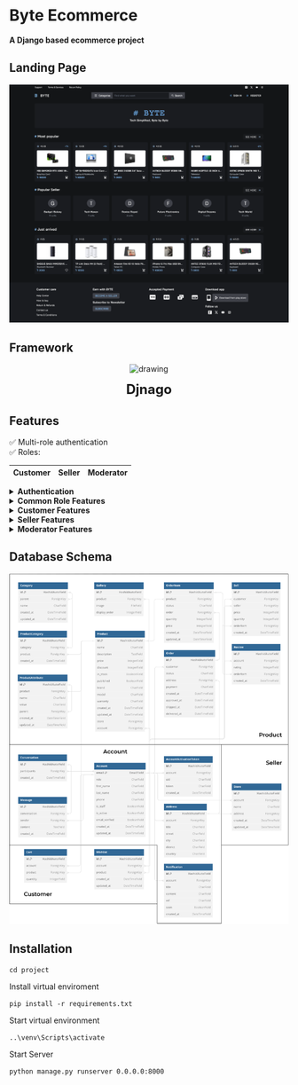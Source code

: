 # Byte Ecommerce
**A Django based ecommerce project**

## Landing Page
![Landing Page](https://raw.githubusercontent.com/OverkillViper/Byte/main/Homepage.png?token=GHSAT0AAAAAACUDZL4DMP3F6HCNYQDRWFZOZUAD7SA)

## Framework
<p align="center">
<img src="https://static.djangoproject.com/img/logos/django-logo-positive.png" alt="drawing" width="120"/>
</p>
<p align="center">
<font size="5">
<b>Djnago</b>
</font>
</p>

## Features
✅ Multi-role authentication <br>
✅ Roles:

| Customer | Seller | Moderator |
|----------|--------|-----------|

<details>
  <summary><b>Authentication</b></summary>
  ✅ Register (Email based)
  <br>✅ Login
  <br>✅ Account verification via email
  <br>✅ Reset lost password via email
</details>

<details>
  <summary><b>Common Role Features</b></summary>
  ✅ Nofitications
  <br>✅ Basic Chat System
</details>

<details>
  <summary><b>Customer Features</b></summary>
  ✅ Add product to cart
  <br>✅ Add product to wishlist
  <br>✅ Get notification when wishlisted product re-stocks
  <br>✅ Get notification on product delivery stage change
  <br>✅ Rate product after delivery
  <br>✅ Track orders. View order details
  <br>✅ Chat with seller
  <br>✅ Maintain multiple delivery addresses
  <br>✅ Both Cash on Delivery and Cashless Payment accepted
  <br>✅ Buy product from different seller in same order
  <br>✅ <b>Dashboard:</b>
  <br>&nbsp&nbsp&nbsp&nbsp✅ Standing orders
  <br>&nbsp&nbsp&nbsp&nbsp✅ Completed orders
  <br>&nbsp&nbsp&nbsp&nbsp✅ Total product purchased
  <br>&nbsp&nbsp&nbsp&nbsp✅ Total money spent
  <br>&nbsp&nbsp&nbsp&nbsp✅ Total Addresses
  <br>&nbsp&nbsp&nbsp&nbsp✅ Total Wishlists
  <br>&nbsp&nbsp&nbsp&nbsp✅ Percentage of payment method selected
  <br>&nbsp&nbsp&nbsp&nbsp✅ Monthly purchases
</details>

<details>
  <summary><b>Seller Features</b></summary>
  ✅ Maintain multiple stores
  <br>✅ Add product to wishlist
  <br>✅ Product CRUD
  <br>✅ Add product attributes
  <br>✅ Add multiple images for product
  <br>✅ Set discount on product
  <br>✅ Change order status
  <br>✅ Notified on order placed
  <br>✅ <b>Dashboard:</b>
  <br>&nbsp&nbsp&nbsp&nbsp✅ Track order status
  <br>&nbsp&nbsp&nbsp&nbsp✅ Total sales
  <br>&nbsp&nbsp&nbsp&nbsp✅ Total products
  <br>&nbsp&nbsp&nbsp&nbsp✅ Total stores
  <br>&nbsp&nbsp&nbsp&nbsp✅ Total Orders
  <br>&nbsp&nbsp&nbsp&nbsp✅ Avarage Rating
  <br>&nbsp&nbsp&nbsp&nbsp✅ Monthly delivered orders
</details>

<details>
  <summary><b>Moderator Features</b></summary>
  ✅ Can delete product
  <br>✅ Can delete stores
  <br>✅ Maintain registered accounts
  <br>✅ Add or delete category
  <br>✅ <b>Dashboard:</b>
  <br>&nbsp&nbsp&nbsp&nbsp✅ Total Products
  <br>&nbsp&nbsp&nbsp&nbsp✅ Total customers
  <br>&nbsp&nbsp&nbsp&nbsp✅ Total Stored
  <br>&nbsp&nbsp&nbsp&nbsp✅ Total Seller
  <br>&nbsp&nbsp&nbsp&nbsp✅ Total Sales
  <br>&nbsp&nbsp&nbsp&nbsp✅ Payments methods
  <br>&nbsp&nbsp&nbsp&nbsp✅ Monthly sales
  <br>&nbsp&nbsp&nbsp&nbsp✅ Top Stores
</details>

## Database Schema
![DB Schema](https://raw.githubusercontent.com/OverkillViper/Byte/e9ba2f47995f0bdddfebe9e8d77e32edf61563c0/App%20Design-Page-3.drawio.svg?token=A37FQMMDZCD2GQRRAQ2HGILGQAQDC)

## Installation
```shell
cd project
```
Install virtual enviroment
```shell
pip install -r requirements.txt
```
Start virtual environment
```shell
..\venv\Scripts\activate
```
Start Server
```shell
python manage.py runserver 0.0.0.0:8000
```
